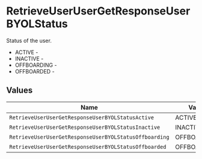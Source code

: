# RetrieveUserUserGetResponseUserBYOLStatus

Status of the user.
* ACTIVE - 
* INACTIVE - 
* OFFBOARDING - 
* OFFBOARDED - 


## Values

| Name                                                   | Value                                                  |
| ------------------------------------------------------ | ------------------------------------------------------ |
| `RetrieveUserUserGetResponseUserBYOLStatusActive`      | ACTIVE                                                 |
| `RetrieveUserUserGetResponseUserBYOLStatusInactive`    | INACTIVE                                               |
| `RetrieveUserUserGetResponseUserBYOLStatusOffboarding` | OFFBOARDING                                            |
| `RetrieveUserUserGetResponseUserBYOLStatusOffboarded`  | OFFBOARDED                                             |